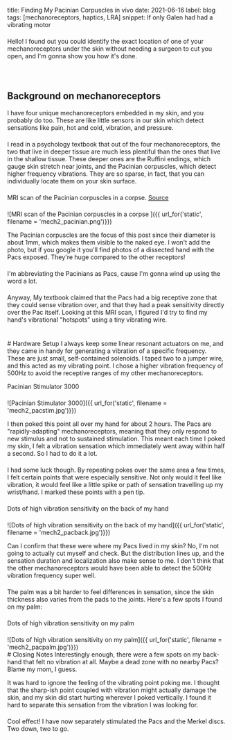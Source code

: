 title: Finding My Pacinian Corpuscles in vivo
date: 2021-06-16
label: blog
tags: [mechanoreceptors, haptics, LRA]
snippet: If only Galen had had a vibrating motor

<style type="text/css">
    p{
        margin-bottom: 1.5em;
    }
</style>

Hello! I found out you could identify the exact location of one of your mechanoreceptors under the skin without needing a surgeon to cut you open, and I'm gonna show you how it's done. 

<br style="line-height: 1.5em;">

## Background on mechanoreceptors
I have four unique mechanoreceptors embedded in my skin, and you probably do too. These are like little sensors in our skin which detect sensations like pain, hot and cold, vibration, and pressure.

I read in a psychology textbook that out of the four mechanoreceptors, the two that live in deeper tissue are much less plentiful than the ones that live in the shallow tissue. These deeper ones are the Ruffini endings, which gauge skin stretch near joints, and the Pacinian corpuscles, which detect higher frequency vibrations. They are so sparse, in fact, that you can individually locate them on your skin surface. 

<p class="caption">MRI scan of the Pacinian corpuscles in a corpse. <a target="_blank" href="https://www.semanticscholar.org/paper/Pacinian-corpuscles%3A-an-explanation-for-palmar-on-Rhodes-Murthy/dfc1c17d4cff70596b4bc3c913e5fef8ef69eeaa">Source</a> </p>
![MRI scan of the Pacinian corpuscles in a corpse ]({{ url_for('static', filename = 'mech2_pacinian.png')}})

The Pacinian corpuscles are the focus of this post since their diameter is about 1mm, which makes them visible to the naked eye. I won't add the photo, but if you google it you'll find photos of a dissected hand with the Pacs exposed. They're huge compared to the other receptors!

I'm abbreviating the Pacinians as Pacs, cause I'm gonna wind up using the word a lot. 

Anyway, My textbook claimed that the Pacs had a big receptive zone that they could sense vibration over, and that they had a peak sensitivity directly over the Pac itself. Looking at this MRI scan, I figured I'd try to find my hand's vibrational "hotspots" using a tiny vibrating wire. 


<br>
# Hardware Setup
I always keep some linear resonant actuators on me, and they came in handy for generating a vibration of a specific frequency. These are just small, self-contained solenoids. I taped two to a jumper wire, and this acted as my vibrating point. I chose a higher vibration frequency of 500Hz to avoid the receptive ranges of my other mechanoreceptors. 

<p class="caption">Pacinian Stimulator 3000</p>
![Pacinian Stimulator 3000]({{ url_for('static', filename = 'mech2_pacstim.jpg')}})

I then poked this point all over my hand for about 2 hours. The Pacs are "rapidly-adapting" mechanoreceptors, meaning that they only respond to new stimulus and not to sustained stimulation. This meant each time I poked my skin, I felt a vibration sensation which immediately went away within half a second. So I had to do it a lot. 

I had some luck though. By repeating pokes over the same area a few times, I felt certain points that were especially sensitive. Not only would it feel like vibration, it would feel like a little spike or path of sensation travelling up my wrist/hand. I marked these points with a pen tip.

<p class="caption">Dots of high vibration sensitivity on the back of my hand</p>
![Dots of high vibration sensitivity on the back of my hand]({{ url_for('static', filename = 'mech2_pacback.jpg')}})

Can I confirm that these were where my Pacs lived in my skin? No, I'm not going to actually cut myself and check. But the distribution lines up, and the sensation duration and localization also make sense to me. I don't think that the other mechanoreceptors would have been able to detect the 500Hz vibration frequency super well. 

The palm was a bit harder to feel differences in sensation, since the skin thickness also varies from the pads to the joints. Here's a few spots I found on my palm:

<p class="caption">Dots of high vibration sensitivity on my palm</p>
![Dots of high vibration sensitivity on my palm]({{ url_for('static', filename = 'mech2_pacpalm.jpg')}})

<br>
# Closing Notes 
Interestingly enough, there were a few spots on my back-hand that felt no vibration at all. Maybe a dead zone with no nearby Pacs? Blame my mom, I guess.

It was hard to ignore the feeling of the vibrating point poking me. I thought that the sharp-ish point coupled with vibration might actually damage the skin, and my skin did start hurting wherever I poked vertically. I found it hard to separate this sensation from the vibration I was looking for.


Cool effect! I have now separately stimulated the Pacs and the Merkel discs. Two down, two to go.
